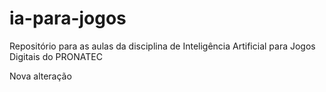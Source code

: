 # ia-para-jogos

Repositório para as aulas da disciplina de Inteligência Artificial para Jogos Digitais do PRONATEC


Nova alteração